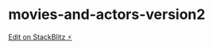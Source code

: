 # movies-and-actors-version2

[Edit on StackBlitz ⚡️](https://stackblitz.com/edit/movies-and-actors-version2)